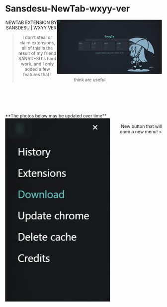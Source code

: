 # Sansdesu-NewTab-wxyy-ver

<img src="./png/preview.png" width="337" align=right />
<div align=center>

NEWTAB EXTENSION BY SANSDESU | WXYY VER

> I don't steal or claim extensions, all of this is the result of my friend SANSDESU's hard work, and I only added a few features that I think are useful
</br>
</br>
</br>
</br>
</br>
<div align=left>**The photos below may be updated over time**</div>
&nbsp<img src="./png/mymod.png" width="337" align=left />
</div>

<div align=right>
New button that will open a new menu! <
</div>
